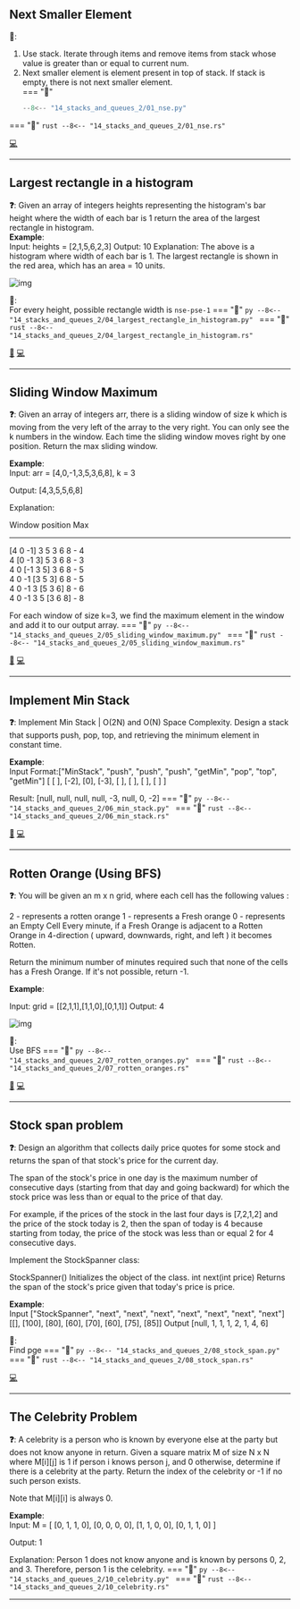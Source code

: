 ## Next Smaller Element

**🧠**:  
1. Use stack. Iterate through items and remove items from stack whose value is greater than or equal to current num.   
2. Next smaller element is element present in top of stack. If stack is empty, there is not next smaller element.  
=== "🐍"
    ```py
    --8<-- "14_stacks_and_queues_2/01_nse.py"
    ```
=== "🦀"
    ```rust
    --8<-- "14_stacks_and_queues_2/01_nse.rs"
    ```

[💻](https://www.interviewbit.com/problems/nearest-smaller-element/)<br>

---

## Largest rectangle in a histogram

**❓**: Given an array of integers heights representing the histogram's bar height where the width of each bar is 1  return the area of the largest rectangle in histogram.  
**Example**:  
Input: heights = [2,1,5,6,2,3]
Output: 10
Explanation: The above is a histogram where width of each bar is 1.
The largest rectangle is shown in the red area, which has an area = 10 units.

![img](https://assets.leetcode.com/uploads/2021/01/04/histogram.jpg)

**🧠**:  
For every height, possible rectangle width is `nse-pse-1`
=== "🐍"
    ```py
    --8<-- "14_stacks_and_queues_2/04_largest_rectangle_in_histogram.py"
    ```
=== "🦀"
    ```rust
    --8<-- "14_stacks_and_queues_2/04_largest_rectangle_in_histogram.rs"
    ```

[📘](https://takeuforward.org/data-structure/area-of-largest-rectangle-in-histogram/) [💻](https://leetcode.com/problems/largest-rectangle-in-histogram/)<br>

---

## Sliding Window Maximum

**❓**: Given an array of integers arr, there is a sliding window of size k which is moving from the very left of the array to the very right. You can only see the k numbers in the window. Each time the sliding window moves right by one position. Return the max sliding window.

**Example**:  
Input: arr = [4,0,-1,3,5,3,6,8], k = 3

Output: [4,3,5,5,6,8]

Explanation: 

Window position                   Max  
------------------------         -----  
[4  0  -1] 3  5  3  6  8           - 4  
 4 [0  -1  3] 5  3  6  8           - 3  
 4  0 [-1  3  5] 3  6  8           - 5  
 4  0  -1 [3  5  3] 6  8           - 5  
 4  0  -1  3 [5  3  6] 8           - 6  
 4  0  -1  3  5 [3  6  8]          - 8  

For each window of size k=3, we find the maximum element in the window and add it to our output array.
=== "🐍"
    ```py
    --8<-- "14_stacks_and_queues_2/05_sliding_window_maximum.py"
    ```
=== "🦀"
    ```rust
    --8<-- "14_stacks_and_queues_2/05_sliding_window_maximum.rs"
    ```

[📘](https://takeuforward.org/data-structure/sliding-window-maximum/) [💻](https://leetcode.com/problems/sliding-window-maximum/description/)<br>

---

## Implement Min Stack

**❓**: Implement Min Stack | O(2N) and O(N) Space Complexity. Design a stack that supports push, pop, top, and retrieving the minimum element in constant time.

**Example**:  
Input Format:["MinStack", "push", "push", "push", "getMin", "pop", "top", "getMin"]
[
[ ], [-2], [0], [-3], [ ], [ ], [ ], [ ]
]

Result: [null, null, null, null, -3, null, 0, -2]
=== "🐍"
    ```py
    --8<-- "14_stacks_and_queues_2/06_min_stack.py"
    ```
=== "🦀"
    ```rust
    --8<-- "14_stacks_and_queues_2/06_min_stack.rs"
    ```

[📘](https://takeuforward.org/data-structure/implement-min-stack-o2n-and-on-space-complexity/) [💻](https://leetcode.com/problems/min-stack/description/)<br>

---

## Rotten Orange (Using BFS)

**❓**: You will be given an m x n grid, where each cell has the following values : 

2  -  represents a rotten orange
1  -  represents a Fresh orange
0  -  represents an Empty Cell
Every minute, if a Fresh Orange is adjacent to a Rotten Orange in 4-direction ( upward, downwards, right, and left ) it becomes Rotten. 

Return the minimum number of minutes required such that none of the cells has a Fresh Orange. If it's not possible, return -1.

**Example**:  

Input: grid = [[2,1,1],[1,1,0],[0,1,1]]
Output: 4

![img](https://assets.leetcode.com/uploads/2019/02/16/oranges.png)

**🧠**:  
Use BFS
=== "🐍"
    ```py
    --8<-- "14_stacks_and_queues_2/07_rotten_oranges.py"
    ```
=== "🦀"
    ```rust
    --8<-- "14_stacks_and_queues_2/07_rotten_oranges.rs"
    ```

[📘](https://takeuforward.org/data-structure/rotten-oranges-min-time-to-rot-all-oranges-bfs/) [💻](https://leetcode.com/problems/rotting-oranges/description/)<br>

---

## Stock span problem

**❓**: Design an algorithm that collects daily price quotes for some stock and returns the span of that stock's price for the current day.

The span of the stock's price in one day is the maximum number of consecutive days (starting from that day and going backward) for which the stock price was less than or equal to the price of that day.

For example, if the prices of the stock in the last four days is [7,2,1,2] and the price of the stock today is 2, then the span of today is 4 because starting from today, the price of the stock was less than or equal 2 for 4 consecutive days.

Implement the StockSpanner class:

StockSpanner() Initializes the object of the class.
int next(int price) Returns the span of the stock's price given that today's price is price.

**Example**:  
Input
["StockSpanner", "next", "next", "next", "next", "next", "next", "next"]
[[], [100], [80], [60], [70], [60], [75], [85]]
Output
[null, 1, 1, 1, 2, 1, 4, 6]

**🧠**:  
Find pge
=== "🐍"
    ```py
    --8<-- "14_stacks_and_queues_2/08_stock_span.py"
    ```
=== "🦀"
    ```rust
    --8<-- "14_stacks_and_queues_2/08_stock_span.rs"
    ```

[💻](https://leetcode.com/problems/online-stock-span/description/)<br>

---

## The Celebrity Problem

**❓**: A celebrity is a person who is known by everyone else at the party but does not know anyone in return. Given a square matrix M of size N x N where M[i][j] is 1 if person i knows person j, and 0 otherwise, determine if there is a celebrity at the party. Return the index of the celebrity or -1 if no such person exists.

Note that M[i][i] is always 0.

**Example**:  
Input: M = [ [0, 1, 1, 0], [0, 0, 0, 0], [1, 1, 0, 0], [0, 1, 1, 0] ]

Output: 1

Explanation: Person 1 does not know anyone and is known by persons 0, 2, and 3. Therefore, person 1 is the celebrity.
=== "🐍"
    ```py
    --8<-- "14_stacks_and_queues_2/10_celebrity.py"
    ```
=== "🦀"
    ```rust
    --8<-- "14_stacks_and_queues_2/10_celebrity.rs"
    ```

---